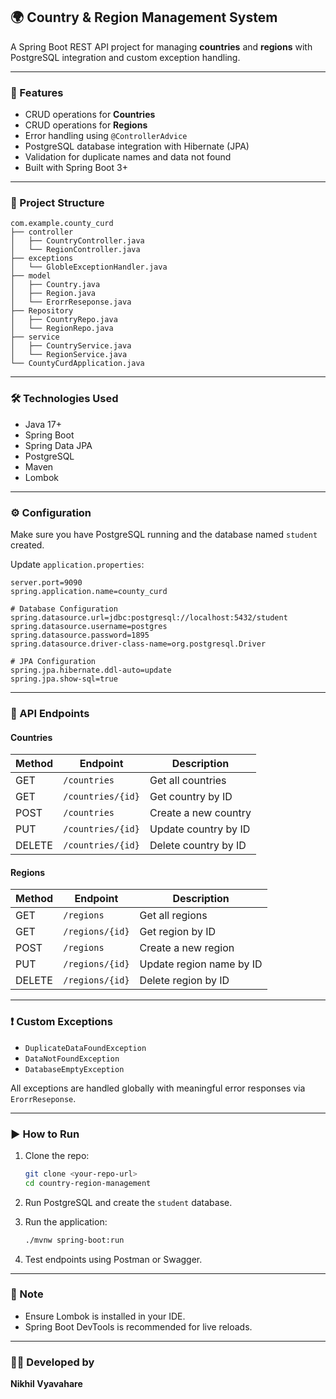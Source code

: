 ## 🌍 Country & Region Management System

A Spring Boot REST API project for managing **countries** and **regions** with PostgreSQL integration and custom exception handling.

---

### 🚀 Features

- CRUD operations for **Countries**
- CRUD operations for **Regions**
- Error handling using `@ControllerAdvice`
- PostgreSQL database integration with Hibernate (JPA)
- Validation for duplicate names and data not found
- Built with Spring Boot 3+

---

### 📁 Project Structure

```
com.example.county_curd
├── controller
│   ├── CountryController.java
│   └── RegionController.java
├── exceptions
│   └── GlobleExceptionHandler.java
├── model
│   ├── Country.java
│   ├── Region.java
│   └── ErorrReseponse.java
├── Repository
│   ├── CountryRepo.java
│   └── RegionRepo.java
├── service
│   ├── CountryService.java
│   └── RegionService.java
└── CountyCurdApplication.java
```

---

### 🛠️ Technologies Used

- Java 17+
- Spring Boot
- Spring Data JPA
- PostgreSQL
- Maven
- Lombok

---

### ⚙️ Configuration

Make sure you have PostgreSQL running and the database named `student` created.

Update `application.properties`:

```properties
server.port=9090
spring.application.name=county_curd

# Database Configuration
spring.datasource.url=jdbc:postgresql://localhost:5432/student
spring.datasource.username=postgres
spring.datasource.password=1895
spring.datasource.driver-class-name=org.postgresql.Driver

# JPA Configuration
spring.jpa.hibernate.ddl-auto=update
spring.jpa.show-sql=true
```

---

### 🔗 API Endpoints

#### Countries
| Method | Endpoint            | Description                  |
|--------|---------------------|------------------------------|
| GET    | `/countries`        | Get all countries            |
| GET    | `/countries/{id}`   | Get country by ID            |
| POST   | `/countries`        | Create a new country         |
| PUT    | `/countries/{id}`   | Update country by ID         |
| DELETE | `/countries/{id}`   | Delete country by ID         |

#### Regions
| Method | Endpoint           | Description                 |
|--------|--------------------|-----------------------------|
| GET    | `/regions`         | Get all regions             |
| GET    | `/regions/{id}`    | Get region by ID            |
| POST   | `/regions`         | Create a new region         |
| PUT    | `/regions/{id}`    | Update region name by ID    |
| DELETE | `/regions/{id}`    | Delete region by ID         |

---

### ❗ Custom Exceptions

- `DuplicateDataFoundException`
- `DataNotFoundException`
- `DatabaseEmptyException`

All exceptions are handled globally with meaningful error responses via `ErorrReseponse`.

---

### ▶️ How to Run

1. Clone the repo:
   ```bash
   git clone <your-repo-url>
   cd country-region-management
   ```

2. Run PostgreSQL and create the `student` database.

3. Run the application:
   ```bash
   ./mvnw spring-boot:run
   ```

4. Test endpoints using Postman or Swagger.

---

### 📌 Note

- Ensure Lombok is installed in your IDE.
- Spring Boot DevTools is recommended for live reloads.

---

### 👨‍💻 Developed by

**Nikhil Vyavahare**
